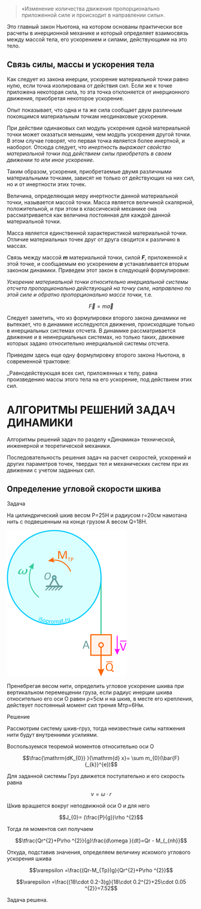 > «Изменение количества движения пропорционально приложенной силе и происходит в направлении силы».

Это главный закон Ньютона, на котором основаны практически все расчеты в инерционной механике и который определяет взаимосвязь между массой тела, его ускорением и силами, действующими на это тело.

## Связь силы, массы и ускорения тела

Как следует из закона инерции, ускорение материальной точки равно нулю, если точка изолирована от действия сил. Если же к точке приложена некоторая сила, то эта точка отклоняется от инерционного движения, приобретая некоторое ускорение.

Опыт показывает, что одна и та же сила сообщает двум различным покоящимся материальным точкам неодинаковые ускорения.

При действии одинаковых сил модуль ускорения одной материальной точки может оказаться меньшим, чем модуль ускорения другой точки. В этом случае говорят, что первая точка является более инертной, и наоборот. Отсюда следует, что _инертность выражает свойство материальной точки под действием силы приобретать в своем движении то или иное ускорение_.

Таким образом, ускорения, приобретаемые двумя различными материальными точками, зависят не только от действующих на них сил, но и от инертности этих точек.

Величина, определяющая меру инертности данной материальной точки, называется массой точки. Масса является величиной скалярной, положительной, и при этом в классической механике она рассматривается как величина постоянная для каждой данной материальной точки.

Масса является единственной характеристикой материальной точки. Отличие материальных точек друг от друга сводится к различию в массах.

Связь между массой **_m_** материальной точки, силой **_F_**, приложенной к этой точке, и сообщаемым ею ускорением **_a_** устанавливается вторым законом динамики. Приведем этот закон в следующей формулировке:

_Ускорение материальной точки относительно инерциальной системы отсчета пропорционально действующей на точку силе, направлено по этой силе и обратно пропорционально массе точки_, т.е.

$$\vec{F}=m\vec{a} $$

Следует заметить, что из формулировки второго закона динамики не вытекает, что в динамике исследуются движения, происходящие только в инерциальных системах отсчета. В динамике рассматривается движение и в неинерциальных системах, но только таких, движение которых задано относительно инерциальной системы отсчета.

Приведем здесь еще одну формулировку второго закона Ньютона, в современной трактовке:

_Равнодействующая всех сил, приложенных к телу, равна произведению массы этого тела на его ускорение, под действием этих сил.

# АЛГОРИТМЫ РЕШЕНИЙ ЗАДАЧ ДИНАМИКИ

Алгоритмы решений задач по разделу «Динамика» технической, инженерной и теоретической механики.

Последовательность решения задач на расчет скоростей, ускорений и других параметров точек, твердых тел и механических систем при их движении с учетом заданных сил.
## Определение угловой скорости шкива

Задача

На цилиндрический шкив весом P=25Н и радиусом r=20см намотана нить с подвешенным на конце грузом A весом Q=18Н.

![](Image/reshenie-zadachi-dinamika-uglovoe-uskorenie-shkiva.png)

Пренебрегая весом нити, определить угловое ускорение шкива при вертикальном перемещении груза, если радиус инерции шкива относительно его оси O равен ρ=5см и на шкив, в месте его крепления, действует постоянный момент сил трения Mтр=6Нм.

Решение

Рассмотрим систему шкив-груз, тогда неизвестные силы натяжения нити будут внутренними усилиями.

Воспользуемся теоремой моментов относительно оси O

$$\frac{\mathrm{dK_{0}} }{\mathrm{d} x}= \sum m_{0}(\bar{F}{_{k}}^{e})$$

Для заданной системы
Груз движется поступательно и его скорость равна

$$\nu =\omega\cdot r$$

Шкив вращается вокруг неподвижной оси O и для него

$$J_{0}= (\frac{P}{g})\rho ^{2}$$

Тогда ля моментов сил получаем

$$\tfrac{Qr^{2}+P\rho ^{2}}{g}\frac{d\omega }{dt}=Qr - M_{_{nh}}$$

Откуда, подставив значения, определяем величину искомого углового ускорения шкива

$$\varepsilon =\frac{(Qr-M_{Tp})g}{Qr^{2}+P\rho ^{2}}$$

$$\varepsilon =\frac{(18\cdot 0.2-3)g}{18\cdot 0.2^{2}+25\cdot 0.05 ^{2}}=7.52$$

Задача решена.

